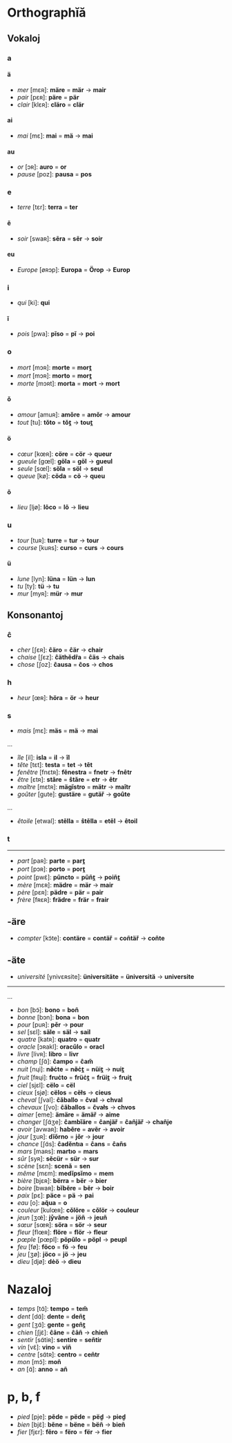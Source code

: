 # Orthographĭă

## Vokaloj

### a

#### ä

* *mer* [mɛʀ]: **märe** = **mär** → **mair**
* *pair* [pɛʀ]: **päre** = **pär**
* *clair* [klɛʀ]: **cläro** = **clär**

#### ai

* *mai* [mɛ]: **mai** = **mä** → **mai**

#### au

* *or* [ɔʀ]: **auro** = **or**
* *pause* [poz]: **pausa** = **pos**

### e

* *terre* [tɛr]: **terra** = **ter**

#### ẽ

* *soir* [swaʀ]: **sẽra** = **sẽr** → **soir**

#### eu

* *Europe* [øʀɔp]: **Europa** = **Örop** → **Europ**

### i

* *qui* [ki]: **qui**

#### ĩ

* *pois* [pwa]: **pĩso** = **pĩ** → **poi**

### o

* *mort* [mɔʀ]: **morte** = **mort̯**
* *mort* [mɔʀ]: **morto** = **mort̯**
* *morte* [mɔʀt]: **morta** = **mort** → **mort**

#### ǒ

* *amour* [amuʀ]: **amǒre** = **amǒr** → **amour**
* *tout* [tu]: **tǒto** = **tǒt̯** → **tout̯**

#### ö

* *cœur* [kœʀ]: **cöre** = **cör** → **queur**
* *gueule* [gœl]: **göla** = **göl** → **gueul**
* *seule* [sœl]: **söla** = **söl** → **seul**
* *queue* [kø]: **cöda** = **cö** → **queu**

#### õ

* *lieu* [ljø]: **lõco** = **lõ** → **lieu**

### u

* *tour* [tuʀ]: **turre** = **tur** → **tour**
* *course* [kuʀs]: **curso** = **curs** → **cours**

#### ü

* *lune* [lyn]: **lüna** = **lün** → **lun**
* *tu* [ty]: **tü** → **tu**
* *mur* [myʀ]: **mür** → **mur**

## Konsonantoj

### ĉ

* *cher* [ʃɛʀ]: **ĉäro** = **ĉär** → **chair**
* *chaise* [ʃɛz]: **ĉäthĕdr̃a** = **ĉäs** → **chais**
* *chose* [ʃoz]: **ĉausa** = **ĉos** → **chos**

### h

* *heur* [œʀ]: **höra** = **ör** → **heur**

### s

* *mais* [mɛ]: **mäs** = **mä** → **mai**

...

* *île* [il]: **isla** = **il** → **îl**
* *tête* [tɛt]: **testa** = **tet** → **têt**
* *fenêtre* [fnɛtʀ]: **fĕnestra** = **fnetr** → **fnêtr**
* *être* [ɛtʀ]: **stăre** = **ŝtăre** = **etr** → **êtr**
* *maître* [mɛtʀ]: **mägĭstro** = **mätr** → **maîtr**
* *goûter* [gute]: **gustäre** = **gutäř** → **goûte**

...

* *êtoile* [etwal]: **stẽlla** = **ŝtẽlla** = **etẽl** → **êtoil**

### t

---

* *part* [paʀ]: **parte** = **part̯**
* *port* [pɔʀ]: **porto** = **port̯**
* *point* [pwɛ̃]: **pũncto** = **pũñt̯** → **poiñt̯**
* *mère* [mɛʀ]: **mädre** = **mär** → **mair**
* *père* [pɛʀ]: **pädre** = **pär** = **pair**
* *frère* [fʀɛʀ]: **frädre** = **frär** = **frair**

## -äre

* *compter* [kɔ͂te]: **contäre** = **contäř** = **coñtäř** → **coñte**

## -äte

* *université* [ynivɛʀsite]: **üniversitäte** = **üniversitä** → **universite**



---

...

* *bon* [bɔ̃]: **bono** = **boñ**
* *bonne* [bɔn]: **bona** = **bon**
* *pour* [puʀ]: **pěr** → **pour**
* *sel* [sɛl]: **säle** = **säl** → **sail**
* *quatre* [katʀ]: **quatro** = **quatr**
* *oracle* [ɔʀakl]: **oracŭlo** = **oracl**
* *livre* [livʀ]: **libro** = **livr**
* *champ* [ʃɑ̃]: **ĉampo** = **ĉam̃**
* *nuit* [nɥi]: **nø̌ċte** = **nø̌ċt̯** = **nüit̯** → **nuit̯**
* *fruit* [fʀɥi]: **fruċto** = **früċt̯** = **früit̯** → **fruit̯**
* *ciel* [sjɛl]: **cëlo** = **cël**
* *cieux* [sjø]: **cëlos** = **cëłs** → **cieus**
* *cheval* [ʃval]: **ĉăballo** = **ĉval** → **chval**
* *chevaux* [ʃvo]: **ĉăballos** = **ĉvałs** → **chvos**
* *aimer* [eme]: **ämäre** = **ämäř** → **aime**
* *changer* [ʃɑ͂ʒe]: **ĉambĭäre** = **ĉanjäř** = **ĉañjäř** → **chañje**
* *avoir* [avwaʀ]: **habẽre** = **avẽr** → **avoir**
* *jour* [ʒuʀ]: **dĭǒrno** = **jǒr** → **jour**
* *chance* [ʃɑ͂s]: **ĉadĕntıa** = **ĉans** = **ĉañs**
* *mars* [maʀs]: **martıo** = **mars**
* *sûr* [syʀ]: **sĕcür** = **sür** → **sur**
* *scène* [sɛn]: **scenă** = **sen**
* *même* [mɛm]: **medĭpsĭmo** = **mem**
* *bière* [bjɛʀ]: **bërra** = **bër** → **bier**
* *boire* [bwaʀ]: **bĭbẽre** = **bẽr** → **boir**
* *paix* [pɛ]: **päce** = **pä** → **pai**
* *eau* [o]: **aq̆ua** = **o**
* *couleur* [kulœʀ]: **cǒlöre** = **cǒlör** → **couleur**
* *jeun* [ʒœ͂]: **jẙvăne** = **jöñ** → **jeuñ**
* *sœur* [sœʀ]: **söra** = **sör** → **seur**
* *fleur* [flœʀ]: **flöre** = **flör** → **fleur**
* *pœple* [pœpl]: **pöpŭlo** = **pöpl** → **peupl**
* *feu* [fø]: **föco** = **fö** → **feu**
* *jeu* [ʒø]: **jöco** = **jö** → **jeu**
* *dieu* [djø]: **dėö** → **dieu**

# Nazaloj

* *temps* [tɑ͂]: **tempo** = **tem̃**
* *dent* [dɑ͂]: **dente** = **deñt̯**
* *gent* [ʒɑ͂]: **gente** = **geñt̯**
* *chien* [ʃjɛ̃]: **ĉãne** = **ĉãñ** → **chieñ**
* *sentir* [sɑ͂tiʀ]: **sentire** = **señtir**
* *vin* [vɛ͂]: **vino** = **viñ**
* *centre* [sɑ͂tʀ]: **centro** = **ceñtr**
* *mon* [mɔ͂]: **moñ**
* *an* [ɑ͂]: **anno** = **añ**

# p, b, f

* *pied* [pje]: **pẽde** = **pëde** = **pëd̮** → **pied̮**
* *bien* [bjɛ͂]: **bẽne** = **bëne** = **bëñ** → **bieñ**
* *fier* [fjɛr]: **fẽro** = **fëro** = **fër** → **fier**

